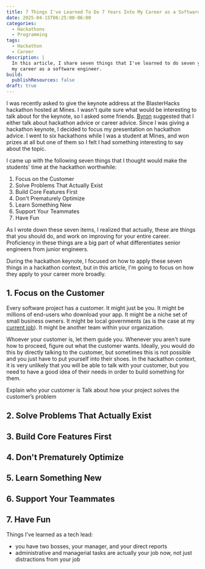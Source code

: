 ```yaml
---
title: 7 Things I've Learned To Do 7 Years Into My Career as a Software Engineer
date: 2025-04-15T06:25:00-06:00
categories:
  - Hackathons
  - Programming
tags:
  - Hackathon
  - Career
description: |
  In this article, I share seven things that I've learned to do seven years into
  my career as a software engineer.
build:
  publishResources: false
draft: true
---
```


I was recently asked to give the keynote address at the BlasterHacks hackathon
hosted at Mines. I wasn't quite sure what would be interesting to talk about for
the keynote, so I asked some friends. [Byron](https://b-sharman.dev/) suggested
that I either talk about hackathon advice or career advice. Since I was giving a
hackathon keynote, I decided to focus my presentation on hackathon advice. I
went to six hackathons while I was a student at Mines, and won prizes at all but
one of them so I felt I had something interesting to say about the topic.

I came up with the following seven things that I thought would make the
students' time at the hackathon worthwhile:

1. Focus on the Customer
2. Solve Problems That Actually Exist
3. Build Core Features First
4. Don't Prematurely Optimize
5. Learn Something New
6. Support Your Teammates
7. Have Fun

As I wrote down these seven items, I realized that actually, these are things
that you should do, and work on improving for your entire career. Proficiency in
these things are a big part of what differentiates senior engineers from junior
engineers.

During the hackathon keynote, I focused on how to apply these seven things in a
hackathon context, but in this article, I'm going to focus on how they apply to
your career more broadly.

## 1. Focus on the Customer

Every software project has a customer. It might just be you. It might be
millions of end-users who download your app. It might be a niche set of small
business owners. It might be local governments (as is the case at my
[current job]({{<ref"../../portfolio/index.html#experience-canam-tech-lead>}})).
It might be another team within your organization.

Whoever your customer is, let them guide you. Whenever you aren't sure how to
proceed, figure out what the customer wants. Ideally, you would do this by
directly talking to the customer, but sometimes this is not possible and you
just have to put yourself into their shoes. In the hackathon context, it is very
unlikely that you will be able to talk with your customer, but you need to have
a good idea of their needs in order to build something for them.



Explain who your customer is
Talk about how your project solves the customer’s problem



## 2. Solve Problems That Actually Exist
## 3. Build Core Features First
## 4. Don't Prematurely Optimize
## 5. Learn Something New
## 6. Support Your Teammates
## 7. Have Fun

Things I've learned as a tech lead:

* you have two bosses, your manager, and your direct reports
* administrative and managerial tasks are actually your job now, not just distractions from your job
